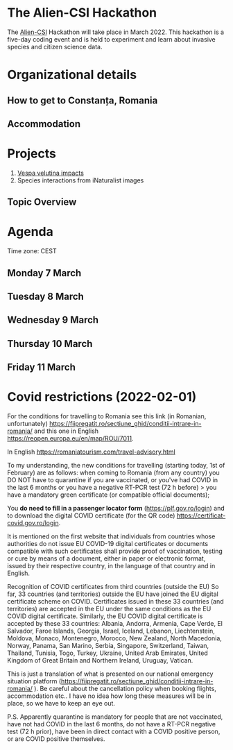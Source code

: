 # The Alien-CSI Hackathon

The [Alien-CSI](https://alien-csi.eu/) Hackathon will take place in March 2022. This hackathon is a five-day coding event and is held to experiment and learn about invasive species and citizen science data.

# Organizational details


## How to get to Constanța, Romania

## Accommodation

# Projects
1. [Vespa velutina impacts](/vespa/readme.md)
2. Species interactions from iNaturalist images

## Topic Overview

# Agenda
Time zone: CEST

## Monday 7 March

## Tuesday 8 March

## Wednesday 9 March

## Thursday 10 March

## Friday 11 March

# Covid restrictions (2022-02-01)

For the conditions for travelling to Romania see this link (in Romanian, unfortunately) https://fiipregatit.ro/sectiune_ghid/conditii-intrare-in-romania/ and this one in English https://reopen.europa.eu/en/map/ROU/7011.

In English https://romaniatourism.com/travel-advisory.html

To my understanding, the new conditions for travelling (starting today, 1st of February) are as follows: when coming to Romania (from any country) you DO NOT have to quarantine if you are vaccinated, or you've had COVID in the last 6 months or you have a negative RT-PCR test (72 h before) > you have a mandatory green certificate (or compatible official documents);

You **do need to fill in a passenger locator form** (https://plf.gov.ro/login) and to download the digital COVID certificate (for the QR code) https://certificat-covid.gov.ro/login.

It is mentioned on the first website that individuals from countries whose authorities do not issue EU COVID-19 digital certificates or documents compatible with such certificates shall provide proof of vaccination, testing or cure by means of a document, either in paper or electronic format, issued by their respective country, in the language of that country and in English.

Recognition of COVID certificates from third countries (outside the EU)
So far, 33 countries (and territories) outside the EU have joined the EU digital certificate scheme on COVID. Certificates issued in these 33 countries (and territories) are accepted in the EU under the same conditions as the EU COVID digital certificate. Similarly, the EU COVID digital certificate is accepted by these 33 countries: Albania, Andorra, Armenia, Cape Verde, El Salvador, Faroe Islands, Georgia, Israel, Iceland, Lebanon, Liechtenstein, Moldova, Monaco, Montenegro, Morocco, New Zealand, North Macedonia, Norway, Panama, San Marino, Serbia, Singapore, Switzerland, Taiwan, Thailand, Tunisia, Togo, Turkey, Ukraine, United Arab Emirates, United Kingdom of Great Britain and Northern Ireland, Uruguay, Vatican.

This is just a translation of what is presented on our national emergency situation platform (https://fiipregatit.ro/sectiune_ghid/conditii-intrare-in-romania/ ).
Be careful about the cancellation policy when booking flights, accommodation etc.. I have no idea how long these measures will be in place, so we have to keep an eye out.

P.S. Apparently quarantine is mandatory for people that are not vaccinated, have not had COVID in the last 6 months, do not have a RT-PCR negative test (72 h prior), have been in direct contact with a COVID positive person, or are COVID positive themselves.
